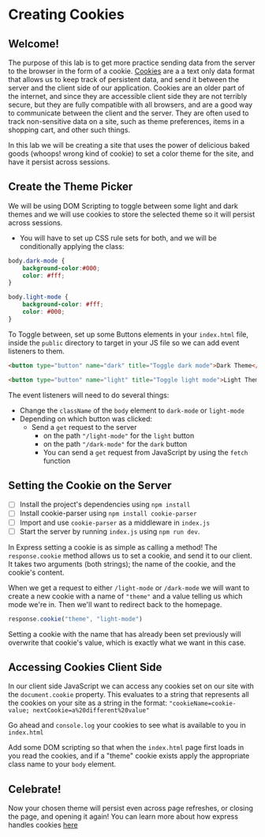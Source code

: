 # Creating Cookies

## Welcome!

The purpose of this lab is to get more practice sending data from the server to the browser in the form of a cookie. [Cookies](https://developer.mozilla.org/en-US/docs/Web/HTTP/Cookies) are a a text only data format that allows us to keep track of persistent data, and send it between the server and the client side of our application. Cookies are an older part of the internet, and since they are accessible client side they are not terribly secure, but they are fully compatible with all browsers, and are a good way to communicate between the client and the server. They are often used to track non-sensitive data on a site, such as theme preferences, items in a shopping cart, and other such things.

In this lab we will be creating a site that uses the power of delicious baked goods (whoops! wrong kind of cookie) to set a color theme for the site, and have it persist across sessions.


## Create the Theme Picker

We will be using DOM Scripting to toggle between some light and dark themes and we will use cookies to store the selected theme so it will persist across sessions.

- You will have to set up CSS rule sets for both, and we will be conditionally applying the class:

```css
body.dark-mode {
    background-color:#000;
    color: #fff;
}

body.light-mode {
    background-color: #fff;
    color: #000;
}
```

To Toggle between, set up some Buttons elements in your `index.html` file, inside the `public` directory to target in your JS file so we can add event listeners to them.

```html
<button type="button" name="dark" title="Toggle dark mode">Dark Theme</button>
```

```html
<button type="button" name="light" title="Toggle light mode">Light Theme</button>
```

The event listeners will need to do several things:

- Change the `className` of the `body` element to `dark-mode` or `light-mode`
- Depending on which button was clicked:
    - Send a `get` request to the server
        - on the path `"/light-mode"` for the `light` button
        - on the path `"/dark-mode"` for the `dark` button
        - You can send a `get` request from JavaScript by using the `fetch` function

## Setting the Cookie on the Server

- [ ] Install the project's dependencies using `npm install`
- [ ] Install cookie-parser using `npm install cookie-parser`
- [ ] Import and use `cookie-parser` as a middleware in `index.js`
- [ ] Start the server by running `index.js` using `npm run dev`.

In Express setting a cookie is as simple as calling a method! The `response.cookie` method allows us to set a cookie, and send it to our client. It takes two arguments (both strings); the name of the cookie, and the cookie's content.

When we get a request to either `/light-mode` or `/dark-mode` we will want to create a new cookie with a name of `"theme"` and a value telling us which mode we're in. Then we'll want to redirect back to the homepage.

```js
response.cookie("theme", "light-mode")
```

Setting a cookie with the name that has already been set previously will overwrite that cookie's value, which is exactly what we want in this case.

## Accessing Cookies Client Side

In our client side JavaScript we can access any cookies set on our site with the `document.cookie` property. This evaluates to a string that represents all the cookies on your site as a string in the format: `"cookieName=cookie-value; nextCookie=a%20different%20value"`

Go ahead and `console.log` your cookies to see what is available to you in `index.html`

Add some DOM scripting so that when the `index.html` page first loads in you read the cookies, and if a "theme" cookie exists apply the appropriate class name to your `body` element.

## Celebrate!

Now your chosen theme will persist even across page refreshes, or closing the page, and opening it again! You can learn more about how express handles cookies [here](https://expressjs.com/en/api.html#res.cookie)